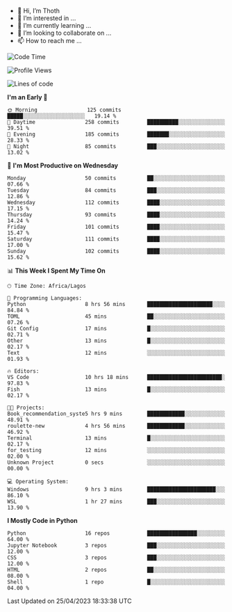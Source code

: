 <!---
thoth2357/thoth2357 is a ✨ special ✨ repository because its `README.md` (this file) appears on your GitHub profile.
You can click the Preview link to take a look at your changes.
--->

- 👋 Hi, I’m Thoth
- 👀 I’m interested in ...
- 🌱 I’m currently learning ...
- 💞️ I’m looking to collaborate on ...
- 📫 How to reach me ...




<!--START_SECTION:waka-->
![Code Time](http://img.shields.io/badge/Code%20Time-2%2C026%20hrs%2031%20mins-blue)

![Profile Views](http://img.shields.io/badge/Profile%20Views-10-blue)

![Lines of code](https://img.shields.io/badge/From%20Hello%20World%20I%27ve%20Written-29.0%20million%20lines%20of%20code-blue)

**I'm an Early 🐤** 

```text
🌞 Morning                125 commits         █████░░░░░░░░░░░░░░░░░░░░   19.14 % 
🌆 Daytime                258 commits         ██████████░░░░░░░░░░░░░░░   39.51 % 
🌃 Evening                185 commits         ███████░░░░░░░░░░░░░░░░░░   28.33 % 
🌙 Night                  85 commits          ███░░░░░░░░░░░░░░░░░░░░░░   13.02 % 
```
📅 **I'm Most Productive on Wednesday** 

```text
Monday                   50 commits          ██░░░░░░░░░░░░░░░░░░░░░░░   07.66 % 
Tuesday                  84 commits          ███░░░░░░░░░░░░░░░░░░░░░░   12.86 % 
Wednesday                112 commits         ████░░░░░░░░░░░░░░░░░░░░░   17.15 % 
Thursday                 93 commits          ████░░░░░░░░░░░░░░░░░░░░░   14.24 % 
Friday                   101 commits         ████░░░░░░░░░░░░░░░░░░░░░   15.47 % 
Saturday                 111 commits         ████░░░░░░░░░░░░░░░░░░░░░   17.00 % 
Sunday                   102 commits         ████░░░░░░░░░░░░░░░░░░░░░   15.62 % 
```


📊 **This Week I Spent My Time On** 

```text
🕑︎ Time Zone: Africa/Lagos

💬 Programming Languages: 
Python                   8 hrs 56 mins       █████████████████████░░░░   84.84 % 
TOML                     45 mins             ██░░░░░░░░░░░░░░░░░░░░░░░   07.26 % 
Git Config               17 mins             █░░░░░░░░░░░░░░░░░░░░░░░░   02.71 % 
Other                    13 mins             █░░░░░░░░░░░░░░░░░░░░░░░░   02.17 % 
Text                     12 mins             ░░░░░░░░░░░░░░░░░░░░░░░░░   01.93 % 

🔥 Editors: 
VS Code                  10 hrs 18 mins      ████████████████████████░   97.83 % 
Fish                     13 mins             █░░░░░░░░░░░░░░░░░░░░░░░░   02.17 % 

🐱‍💻 Projects: 
Book_recommendation_syste5 hrs 9 mins        ████████████░░░░░░░░░░░░░   48.91 % 
roulette-new             4 hrs 56 mins       ████████████░░░░░░░░░░░░░   46.92 % 
Terminal                 13 mins             █░░░░░░░░░░░░░░░░░░░░░░░░   02.17 % 
for_testing              12 mins             ░░░░░░░░░░░░░░░░░░░░░░░░░   02.00 % 
Unknown Project          0 secs              ░░░░░░░░░░░░░░░░░░░░░░░░░   00.00 % 

💻 Operating System: 
Windows                  9 hrs 3 mins        ██████████████████████░░░   86.10 % 
WSL                      1 hr 27 mins        ███░░░░░░░░░░░░░░░░░░░░░░   13.90 % 
```

**I Mostly Code in Python** 

```text
Python                   16 repos            ████████████████░░░░░░░░░   64.00 % 
Jupyter Notebook         3 repos             ███░░░░░░░░░░░░░░░░░░░░░░   12.00 % 
CSS                      3 repos             ███░░░░░░░░░░░░░░░░░░░░░░   12.00 % 
HTML                     2 repos             ██░░░░░░░░░░░░░░░░░░░░░░░   08.00 % 
Shell                    1 repo              █░░░░░░░░░░░░░░░░░░░░░░░░   04.00 % 
```




 Last Updated on 25/04/2023 18:33:38 UTC
<!--END_SECTION:waka-->
<!--![](http://github-profile-summary-cards.vercel.app/api/cards/profile-details?username=thoth2357&theme=2077)

![](http://github-profile-summary-cards.vercel.app/api/cards/stats?username=thoth2357&theme=2077)![](http://github-profile-summary-cards.vercel.app/api/cards/productive-time?username=thoth2357&theme=2077&utcOffset=8) -->

